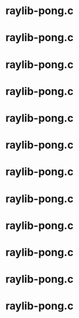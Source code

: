 # raylib-pong.c
# raylib-pong.c
# raylib-pong.c
# raylib-pong.c
# raylib-pong.c
# raylib-pong.c
# raylib-pong.c
# raylib-pong.c
# raylib-pong.c
# raylib-pong.c
# raylib-pong.c
# raylib-pong.c
